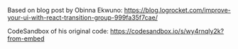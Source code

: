 Based on blog post by Obinna Ekwuno: https://blog.logrocket.com/improve-your-ui-with-react-transition-group-999fa35f7cae/

CodeSandbox of his original code: https://codesandbox.io/s/wy4rnqly2k?from-embed
